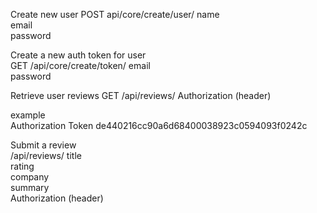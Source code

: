 
Create new user
POST api/core/create/user/
name  
email  
password  

Create a new auth token for user   
GET /api/core/create/token/
email  
password  

Retrieve user reviews
GET /api/reviews/
Authorization (header)

example  
Authorization  Token de440216cc90a6d68400038923c0594093f0242c   

Submit a review   
/api/reviews/
title  
rating  
company  
summary  
Authorization (header)